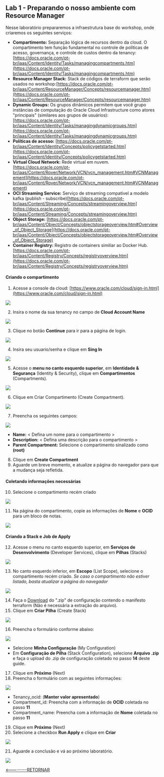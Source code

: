 ﻿## Lab 1 - Preparando o nosso ambiente com Resource Manager
Nesse laboratório prepararemos a infraestrutura base do workshop, onde criaremos os seguintes serviços:

 - **Compartimento:** Separação lógica de recursos dentro da cloud. O compartimento tem função fundamental no controle de políticas de acesso, governança, e controle de custos dentro da tenancy:[https://docs.oracle.com/pt-br/iaas/Content/Identity/Tasks/managingcompartments.htm](https://docs.oracle.com/pt-br/iaas/Content/Identity/Tasks/managingcompartments.htm)
 - **Resource Manager Stack:** Stack de códigos de terraform que serão usados no workshop:[https://docs.oracle.com/pt-br/iaas/Content/ResourceManager/Concepts/resourcemanager.htm](https://docs.oracle.com/pt-br/iaas/Content/ResourceManager/Concepts/resourcemanager.htm)
 - **Dynamic Groups:** Os grupos dinâmicos permitem que você grupo instâncias de computação do Oracle Cloud Infrastructure como atores "principais" (similares aos grupos de usuários):[https://docs.oracle.com/pt-br/iaas/Content/Identity/Tasks/managingdynamicgroups.htm](https://docs.oracle.com/pt-br/iaas/Content/Identity/Tasks/managingdynamicgroups.htm)
 - **Políticas de acesso:** [https://docs.oracle.com/pt-br/iaas/Content/Identity/Concepts/policygetstarted.htm](https://docs.oracle.com/pt-br/iaas/Content/Identity/Concepts/policygetstarted.htm)
 - **Virtual Cloud Network:** Rede virtual em nuvem.[https://docs.oracle.com/pt-br/iaas/Content/Rover/Network/VCN/vcn_management.htm#VCNManagement](https://docs.oracle.com/pt-br/iaas/Content/Rover/Network/VCN/vcn_management.htm#VCNManagement)
 - **OCI Streaming Service:** Serviço de streaming compativel a modelo kafka (publish - subscribe)[https://docs.oracle.com/pt-br/iaas/Content/Streaming/Concepts/streamingoverview.htm](https://docs.oracle.com/pt-br/iaas/Content/Streaming/Concepts/streamingoverview.htm)
 - **Object Storage:** [https://docs.oracle.com/pt-br/iaas/Content/Object/Concepts/objectstorageoverview.htm#Overview_of_Object_Storage](https://docs.oracle.com/pt-br/iaas/Content/Object/Concepts/objectstorageoverview.htm#Overview_of_Object_Storage)
 - **Container Registry:** Registro de containers similiar ao Docker Hub.[https://docs.oracle.com/pt-br/iaas/Content/Registry/Concepts/registryoverview.htm](https://docs.oracle.com/pt-br/iaas/Content/Registry/Concepts/registryoverview.htm)
 
#### Criando o compartimento
1. Acesse a console da cloud: [https://www.oracle.com/cloud/sign-in.html](https://www.oracle.com/cloud/sign-in.html)

![](./IMG/001-LAB1.PNG)

2. Insira o nome da sua tenancy no campo de **Cloud Account Name**

![](./IMG/002-LAB1.PNG)

3. Clique no botão **Continue** para ir para a página de login.

![](./IMG/003-LAB1.PNG)

4. Insira seu usuario/senha e clique em **Sing In**

![](./IMG/004-LAB1.PNG)

5. Acesse o **menu no canto esquerdo superior**, em **Identidade & Segurança** (Identity & Security), clique em **Compartimentos** (Compartments).

![](./IMG/004-LAB1.PNG)

6. Clique em Criar Compartimento (Create Compartment).

![](./IMG/005-LAB1.PNG)

7. Preencha os seguintes campos:

![](./IMG/006-LAB1.PNG)

- **Name:** < Defina um nome para o compartimento >
- **Description:** < Defina uma descrição para o compartimento >
- **Parent Compartment:**  Selecione o compartimento sinalizado como **(root)**
8. Clique em **Create Compartment**
9. Aguarde um breve momento, e atualize a página do navegador para que a mudança seja refletida.
####  Coletando informações necessárias
10. Selecione o compartimento recém criado

![](./IMG/007-LAB1.PNG)

11. Na página do compartimento, copie as informações de **Nome** e **OCID** para um bloco de notas.

![](./IMG/008-LAB1.PNG)

####  Criando a Stack e Job de Apply
12. Acesse o menu no canto esquerdo superior, em **Serviços de Desenvolvimento** (Developer Services), clique em **Pilhas** (Stacks)

![](./IMG/009-LAB1.PNG)

13. No canto esquerdo inferior, em **Escopo** (List Scope), selecione o compartimento recém criado. *Se caso o compartimento não estiver listado, basta atualizar a página do navegador*

![](./IMG/010-LAB1.PNG)

14. Faça o [Download](https://github.com/gustavogaspar/events-function/raw/main/terraform.zip) do ".zip" de configuração contendo o manifesto terraform (Não é necessária a extração do arquivo). 
15. Clique em **Criar Pilha** (Create Stack)

![](./IMG/011-LAB1.PNG)

16. Preencha o formulário conforme abaixo:

![](./IMG/012-LAB1.PNG)

- Selecione **Minha Configuração** (My Configuration)
- Em **Configuração de Pilha** (Stack Configuration), selecione **Arquivo .zip** e faça o upload do .zip de configuração coletado no passo **14** deste guide.
17. Clique em **Próximo** (Next)
18. Preencha o formulário com as seguintes informações:

![](./IMG/013-LAB1.PNG)

- Tenancy_ocid: (**Manter valor apresentado**)
- Compartment_id: Preencha com a informação de **OCID** coletada no passo **11**
- Compartment_name: Preencha com a informação de **Nome** coletada no passo **11**
19. Clique em **Próximo** (Next)
20. Selecione a checkbox **Run Apply** e clique em **Criar**

![](./IMG/014-LAB1.PNG)

21. Aguarde a conclusão e vá ao próximo laboratório.

![](./IMG/015-LAB1.PNG)


[<--------RETORNAR](../README.md)
